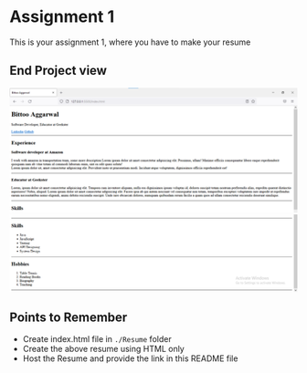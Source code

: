 # Assignment 1
This is your assignment 1, where you have to make your resume

## End Project view
![resume](./Images/resume.png)
![resume2](./Images/resume2.png)


## Points to Remember
- Create index.html file in ```./Resume``` folder
- Create the above resume using HTML only
- Host the Resume and provide the link in this README file 

